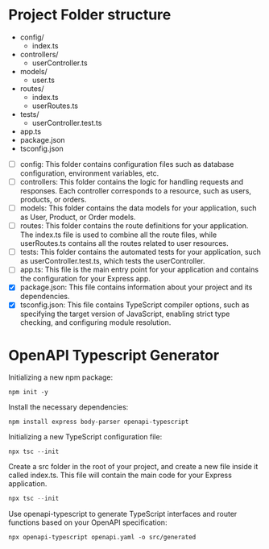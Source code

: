 # Project Folder structure

- config/
  - index.ts
- controllers/
  - userController.ts
- models/
  - user.ts
- routes/
  - index.ts
  - userRoutes.ts
- tests/
  - userController.test.ts
- app.ts
- package.json
- tsconfig.json

- [ ] config: This folder contains configuration files such as database configuration, environment variables, etc.
- [ ] controllers: This folder contains the logic for handling requests and responses. Each controller corresponds to a resource, such as users, products, or orders.
- [ ] models: This folder contains the data models for your application, such as User, Product, or Order models.
- [ ] routes: This folder contains the route definitions for your application. The index.ts file is used to combine all the route files, while userRoutes.ts contains all the routes related to user resources.
- [ ] tests: This folder contains the automated tests for your application, such as userController.test.ts, which tests the userController.
- [ ] app.ts: This file is the main entry point for your application and contains the configuration for your Express app.
- [x] package.json: This file contains information about your project and its dependencies.
- [x] tsconfig.json: This file contains TypeScript compiler options, such as specifying the target version of JavaScript, enabling strict type checking, and configuring module resolution.

# OpenAPI Typescript Generator

Initializing a new npm package:

```shell
npm init -y
```

Install the necessary dependencies:

```shell
npm install express body-parser openapi-typescript
```

Initializing a new TypeScript configuration file:

```shell
npx tsc --init
```

Create a src folder in the root of your project, and create a new file inside it called index.ts. This file will contain the main code for your Express application.

```javascript
npx tsc --init
```

Use openapi-typescript to generate TypeScript interfaces and router functions based on your OpenAPI specification:

```shell
npx openapi-typescript openapi.yaml -o src/generated
```

